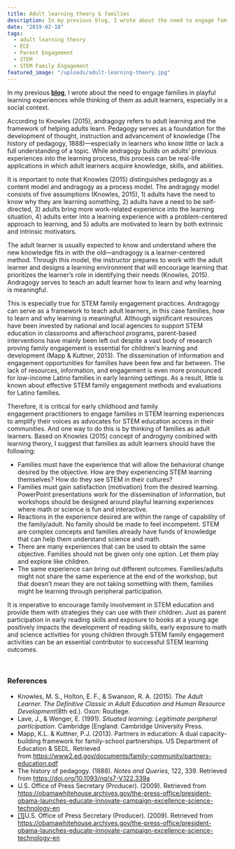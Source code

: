```yaml
---
title: Adult learning theory & families
description: In my previous blog, I wrote about the need to engage families in playful learning experiences while thinking of them as adult learners, especially in a social context.
date: "2019-02-18"
tags:
  - adult learning theory
  - ECE
  - Parent Engagement
  - STEM
  - STEM Family Engagement
featured_image: "/uploads/adult-learning-theory.jpg"
---
```


<p>In my previous <strong><a href="http://knowledgylab.com/1030/">blog</a></strong>, I wrote about the need to engage families in playful learning experiences while thinking of them as adult learners, especially in a social context.</p>
<p>According to Knowles (2015), andragogy refers to adult learning and the framework of helping adults learn. Pedagogy serves as a foundation for the development of thought, instruction and advancement of knowledge (The history of pedagogy, 1888)—especially in learners who know little or lack a full understanding of a topic. While andragogy builds on adults’ previous experiences into the learning process, this process can be real-life applications in which adult learners acquire knowledge, skills, and abilities.</p>
<p>It is important to note that Knowles (2015) distinguishes pedagogy as a content model and andragogy as a process model. The andragogy model consists of five assumptions (Knowles, 2015), 1) adults have the need to know why they are learning something, 2) adults have a need to be self-directed, 3) adults bring more work-related experience into the learning situation, 4) adults enter into a learning experience with a problem-centered approach to learning, and 5) adults are motivated to learn by both extrinsic and intrinsic motivators.</p>
<p>The adult learner is usually expected to know and understand where the new knowledge fits in with the old—andragogy is a learner-centered method. Through this model, the instructor prepares to work with the adult learner and designs a learning environment that will encourage learning that prioritizes the learner’s role in identifying their needs (Knowles, 2015). Andragogy serves to teach an adult learner how to learn and why learning is meaningful.</p>
<p>This is especially true for STEM family engagement practices. Andragogy can serve as a framework to teach adult learners, in this case families, how to learn and why learning is meaningful. Although significant resources have been invested by national and local agencies to support STEM education in classrooms and afterschool programs, parent-based interventions have mainly been left out despite a vast body of research proving family engagement is essential for children's learning and development (Mapp &amp; Kuttner, 2013). The dissemination of information and engagement opportunities for families have been few and far between. The lack of resources, information, and engagement is even more pronounced for low-income Latino families in early learning settings. As a result, little is known about effective STEM family engagement methods and evaluations for Latino families.</p>

<p>Therefore, it is critical for early childhood and family engagement practitioners to engage families in STEM learning experiences to amplify their voices as advocates for STEM education access in their communities. And one way to do this is by thinking of families as adult learners. Based on Knowles (2015) concept of androgyny combined with learning theory, I suggest that families as adult learners should have the following:</p>

* Families must have the experience that will allow the behavioral change desired by the objective. How are they experiencing STEM learning themselves? How do they see STEM in their cultures?
* Families must gain satisfaction (motivation) from the desired learning. PowerPoint presentations work for the dissemination of information, but workshops should be designed around playful learning experiences where math or science is fun and interactive.
* Reactions in the experience desired are within the range of capability of the family/adult. No family should be made to feel incompetent. STEM are complex concepts and families already have funds of knowledge that can help them understand science and math.
* There are many experiences that can be used to obtain the same objective. Families should not be given only one option. Let them play and explore like children.
* The same experience can bring out different outcomes. Families/adults might not share the same experience at the end of the workshop, but that doesn’t mean they are not taking something with them, families might be learning through peripheral participation.

<p>It is imperative to encourage family involvement in STEM education and provide them with strategies they can use with their children. Just as parent participation in early reading skills and exposure to books at a young age positively impacts the development of reading skills, early exposure to math and science activities for young children through STEM family engagement activities can be an essential contributor to successful STEM learning outcomes.</p>
<p> </p>

### References
* Knowles, M. S., Holton, E. F., &amp; Swanson, R. A. (2015). <em>The Adult Learner. The Definitive Classic in Adult Education and Human Resource Development</em>(8th ed.). Oxon: Routlege.
* Lave, J., &amp; Wenger, E. (1991). <em>Situated learning: Legitimate peripheral participation</em>. Cambridge [England: Cambridge University Press.
* Mapp, K.L. &amp; Kuttner, P.J. (2013). Partners in education: A dual capacity-building framework for family-school partnerships. US Department of Education &amp; SEDL. Retrieved from <a href="https://www2.ed.gov/documents/family-community/partners-education.pdf">https://www2.ed.gov/documents/family-community/partners-education.pdf</a>
* The history of pedagogy. (1888). <em>Notes and Queries, </em>122, 339. Retrieved from <a href="https://doi.org/10.1093/nq/s7-V.122.339a">https://doi.org/10.1093/nq/s7-V.122.339a</a>
* U.S. Office of Press Secretary (Producer). (2009). Retrieved from <a href="https://obamawhitehouse.archives.gov/the-press-office/president-obama-launches-educate-innovate-campaign-excellence-science-technology-en">https://obamawhitehouse.archives.gov/the-press-office/president-obama-launches-educate-innovate-campaign-excellence-science-technology-en</a>
* <a href="applewebdata://92C20A1C-5980-4CFE-8F8D-D3106A343598#_ftnref1" name="_ftn1">[1]</a>U.S. Office of Press Secretary (Producer). (2009). Retrieved from https://obamawhitehouse.archives.gov/the-press-office/president-obama-launches-educate-innovate-campaign-excellence-science-technology-en
